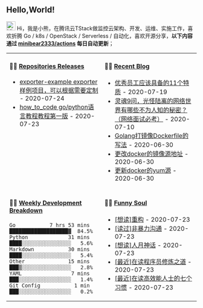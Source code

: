 ## Hello,World!

<img src='https://coding3min.oss-accelerate.aliyuncs.com/2020/07/23/Hi1119.gif' alt='Hi' width="24"/> Hi，我是小熊，在腾讯云TStack做监控云架构、开发、运维、实施工作，喜欢折腾 Go / k8s / OpenStack / Serverless / 自动化，喜欢开源分享，**以下内容通过 <a href="https://github.com/minibear2333/minibear2333/actions" target="_blank">minibear2333/actions</a> 每日自动更新**；

<table>
<tr>
<td valign="top" width="50%">

#### 🏋️‍♀️ <a href="https://github.com/minibear2333/minibear2333/blob/main/releases.md" target="_blank">Repositories Releases</a>

<!-- recent_releases starts -->
* <a href='https://github.com/minibear2333/exporter-example/releases/tag/0.0.1' target='_blank'>exporter-example exporter样例项目，可以根据需要定制</a> - 2020-07-24
* <a href='https://github.com/minibear2333/how_to_code/releases/tag/1.0.0' target='_blank'>how_to_code go/python语言教程教程第一版</a> - 2020-07-23
<!-- recent_releases ends -->

</td>
<td valign="top" width="50%">

#### 🤹‍♀️ <a href="https://coding3min.com" target="_blank">Recent Blog</a>

<!-- blog starts -->
* <a href='https://coding3min.com/1250.html' target='_blank'>优秀员工应该具备的11个特质</a> - 2020-07-19
* <a href='https://coding3min.com/1246.html' target='_blank'>灵魂9问，光怪陆离的网络世界有哪些不为人知的秘密？（网络面试必考）</a> - 2020-07-10
* <a href='https://coding3min.com/1231.html' target='_blank'>Golang打镜像Dockerfile的写法</a> - 2020-06-30
* <a href='https://coding3min.com/1229.html' target='_blank'>更改docker的镜像源地址</a> - 2020-06-30
* <a href='https://coding3min.com/1227.html' target='_blank'>更新docker的yum源</a> - 2020-06-30
<!-- blog ends -->

</td>
</tr>
<tr>
<td valign="top" width="50%">

#### 🏊‍♂️ <a href="https://gist.github.com/minibear2333/94daafe2dff829596fc785b37278c2c0" target="_blank">Weekly Development Breakdown</a>

<!-- code_time starts -->

```text
Go           7 hrs 53 mins  ███████████████████▓  84.5%
Python             31 mins  ████░░░░░░░░░░░░░░░░   5.6%
Markdown           30 mins  ████░░░░░░░░░░░░░░░░   5.4%
Other              15 mins  ███▒░░░░░░░░░░░░░░░░   2.8%
YAML                7 mins  ███░░░░░░░░░░░░░░░░░   1.4%
Git Config           1 min  ███░░░░░░░░░░░░░░░░░   0.2%
```

<!-- code_time ends -->

</td>
<td valign="top" width="50%">

#### 🤾‍♂️ <a href="https://www.douban.com/people/minibear2333/" target="_blank">Funny Soul</a>

<!-- douban starts -->
* <a href='https://book.douban.com/subject/1229923/' target='_blank'>[想读]重构</a> - 2020-07-23
* <a href='https://book.douban.com/subject/3533221/' target='_blank'>[读过]非暴力沟通</a> - 2020-07-23
* <a href='https://book.douban.com/subject/2230248/' target='_blank'>[想读]人月神话</a> - 2020-07-23
* <a href='https://book.douban.com/subject/1152111/' target='_blank'>[最近]在读程序员修炼之道</a> - 2020-07-23
* <a href='https://book.douban.com/subject/5325618/' target='_blank'>[最近]在读高效能人士的七个习惯</a> - 2020-07-23
<!-- douban ends -->

</td>
  </tr>
  </table>

